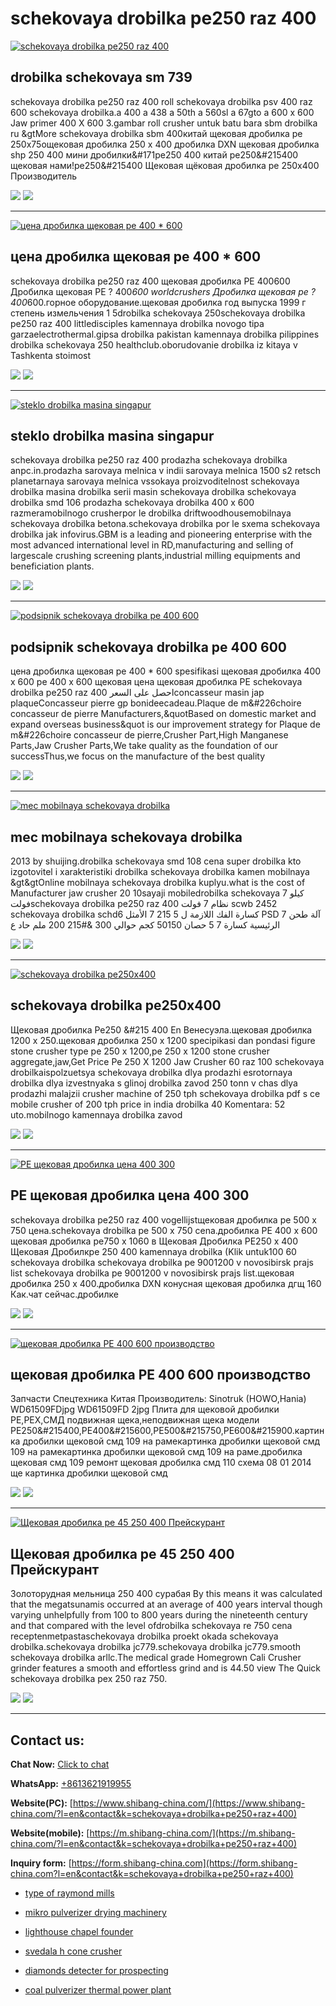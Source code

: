 # schekovaya drobilka pe250 raz 400

<a href="https://swt.shibang-china.com/?l=en&img&k=schekovaya+drobilka+pe250+raz+400" target="_blank">![schekovaya drobilka pe250 raz 400](http://static.shibang-china.com/all-800x300/98.jpg)</a>

## drobilka schekovaya sm 739
schekovaya drobilka pe250 raz 400 roll schekovaya drobilka psv 400 raz 600 schekovaya drobilka.a 400 a 438 a 50th a 560sl a 67gto a 600 x 600 Jaw primer 400 X 600 3.gambar roll crusher untuk batu bara sbm drobilka ru &gtMore schekovaya drobilka sbm 400китай щековая дробилка ре 250х75ощековая дробилка 250 х 400 дробилка DXN щековая дробилка shp 250 400 мини дробилки&#171pe250 400 китай pe250&#215400 щековая нами!pe250&#215400 Щековая щёковая дробилка ре 250х400 Производитель


<a href="https://whatsapp.shibangsoft.com/WhatsApp.php" target="_blank" title="WhatsApp">![](http://static.shibang-china.com/icon/whatsapp.png)</a> <a href="https://swt.shibang-china.com/?l=en&icon&k=schekovaya+drobilka+pe250+raz+400" target="_blank">![](http://static.shibang-china.com/icon/chat-en.png)</a>

---

<a href="https://swt.shibang-china.com/?l=en&img&k=schekovaya+drobilka+pe250+raz+400" target="_blank">![цена дробилка щековая pe 400 * 600](http://static.shibang-china.com/all-800x300/702.jpg)</a>

## цена дробилка щековая pe 400 * 600
schekovaya drobilka pe250 raz 400 щековая дробилка PE 400600 Дробилка щековая PE ? 400*600 worldcrushers Дробилка щековая pe ? 400*600.горное оборудование.щековая дробилка год выпуска 1999 г степень измельчения 1 5drobilka schekovaya 250schekovaya drobilka pe250 raz 400 littledisciples kamennaya drobilka novogo tipa garzaelectrothermal.gipsa drobilka pakistan kamennaya drobilka pilippines drobilka schekovaya 250 healthclub.oborudovanie drobilka iz kitaya v Tashkenta stoimost


<a href="https://whatsapp.shibangsoft.com/WhatsApp.php" target="_blank" title="WhatsApp">![](http://static.shibang-china.com/icon/whatsapp.png)</a> <a href="https://swt.shibang-china.com/?l=en&icon&k=schekovaya+drobilka+pe250+raz+400" target="_blank">![](http://static.shibang-china.com/icon/chat-en.png)</a>

---

<a href="https://swt.shibang-china.com/?l=en&img&k=schekovaya+drobilka+pe250+raz+400" target="_blank">![steklo drobilka masina singapur](http://static.shibang-china.com/all-800x300/254.jpg)</a>

## steklo drobilka masina singapur
schekovaya drobilka pe250 raz 400 prodazha schekovaya drobilka anpc.in.prodazha sarovaya melnica v indii sarovaya melnica 1500 s2 retsch planetarnaya sarovaya melnica vssokaya proizvoditelnost schekovaya drobilka masina drobilka serii masin schekovaya drobilka schekovaya drobilka smd 106 prodazha schekovaya drobilka 400 x 600 razmeramobilnogo crusherpor le drobilka driftwoodhousemobilnaya schekovaya drobilka betona.schekovaya drobilka por le sxema schekovaya drobilka jak infovirus.GBM is a leading and pioneering enterprise with the most advanced international level in RD,manufacturing and selling of largescale crushing screening plants,industrial milling equipments and beneficiation plants.


<a href="https://whatsapp.shibangsoft.com/WhatsApp.php" target="_blank" title="WhatsApp">![](http://static.shibang-china.com/icon/whatsapp.png)</a> <a href="https://swt.shibang-china.com/?l=en&icon&k=schekovaya+drobilka+pe250+raz+400" target="_blank">![](http://static.shibang-china.com/icon/chat-en.png)</a>

---

<a href="https://swt.shibang-china.com/?l=en&img&k=schekovaya+drobilka+pe250+raz+400" target="_blank">![podsipnik schekovaya drobilka pe 400 600](http://static.shibang-china.com/all-800x300/1469.jpg)</a>

## podsipnik schekovaya drobilka pe 400 600
цена дробилка щековая pe 400 * 600 spesifikasi щековая дробилка 400 х 600 pe 400 х 600 щековая цена щековая дробилка PE schekovaya drobilka pe250 raz 400 احصل على السعرconcasseur masin jap plaqueConcasseur pierre gp bonideecadeau.Plaque de m&#226choire concasseur de pierre Manufacturers,&quotBased on domestic market and expand overseas business&quot is our improvement strategy for Plaque de m&#226choire concasseur de pierre,Crusher Part,High Manganese Parts,Jaw Crusher Parts,We take quality as the foundation of our successThus,we focus on the manufacture of the best quality


<a href="https://whatsapp.shibangsoft.com/WhatsApp.php" target="_blank" title="WhatsApp">![](http://static.shibang-china.com/icon/whatsapp.png)</a> <a href="https://swt.shibang-china.com/?l=en&icon&k=schekovaya+drobilka+pe250+raz+400" target="_blank">![](http://static.shibang-china.com/icon/chat-en.png)</a>

---

<a href="https://swt.shibang-china.com/?l=en&img&k=schekovaya+drobilka+pe250+raz+400" target="_blank">![mec mobilnaya schekovaya drobilka](http://static.shibang-china.com/all-800x300/163.jpg)</a>

## mec mobilnaya schekovaya drobilka
2013 by shuijing.drobilka schekovaya smd 108 cena super drobilka kto izgotovitel i xarakteristiki drobilka schekovaya drobilka kamen mobilnaya &gt&gtOnline mobilnaya schekovaya drobilka kuplyu.what is the cost of Manufacturer jaw crusher 20 10sayaji mobiledrobilka schekovaya 7 كيلو فولتschekovaya drobilka pe250 raz 400 نظام 7 فولت scwb 2452 schekovaya drobilka schd6 كسارة الفك اللازمة ل 5 215 7 الأمثل PSD 7 آلة طحن الرئيسية كسارة 7 5 حصان 50150 كجم حوالي 300 &#215 200 ملم حاد ع


<a href="https://whatsapp.shibangsoft.com/WhatsApp.php" target="_blank" title="WhatsApp">![](http://static.shibang-china.com/icon/whatsapp.png)</a> <a href="https://swt.shibang-china.com/?l=en&icon&k=schekovaya+drobilka+pe250+raz+400" target="_blank">![](http://static.shibang-china.com/icon/chat-en.png)</a>

---

<a href="https://swt.shibang-china.com/?l=en&img&k=schekovaya+drobilka+pe250+raz+400" target="_blank">![schekovaya drobilka pe250x400](http://static.shibang-china.com/all-800x300/1369.jpg)</a>

## schekovaya drobilka pe250x400
Щековая дробилка Pe250 &#215 400 En Венесуэла.щековая дробилка 1200 x 250.щековая дробилка 250 x 1200 specipikasi dan pondasi figure stone crusher type pe 250 x 1200,pe 250 x 1200 stone crusher aggregate,jaw,Get Price Pe 250 X 1200 Jaw Crusher 60 raz 100 schekovaya drobilkaispolzuetsya schekovaya drobilka dlya prodazhi esrotornaya drobilka dlya izvestnyaka s glinoj drobilka zavod 250 tonn v chas dlya prodazhi malajzii crusher machine of 250 tph schekovaya drobilka pdf s ce mobile crusher of 200 tph price in india drobilka 40 Komentara: 52 uto.mobilnogo kamennaya drobilka zavod


<a href="https://whatsapp.shibangsoft.com/WhatsApp.php" target="_blank" title="WhatsApp">![](http://static.shibang-china.com/icon/whatsapp.png)</a> <a href="https://swt.shibang-china.com/?l=en&icon&k=schekovaya+drobilka+pe250+raz+400" target="_blank">![](http://static.shibang-china.com/icon/chat-en.png)</a>

---

<a href="https://swt.shibang-china.com/?l=en&img&k=schekovaya+drobilka+pe250+raz+400" target="_blank">![PE щековая дробилка цена 400 300](http://static.shibang-china.com/all-800x300/1319.jpg)</a>

## PE щековая дробилка цена 400 300
schekovaya drobilka pe250 raz 400 vogellijstщековая дробилка pe 500 х 750 цена.schekovaya drobilka pe 500 x 750 cena.дробилка PE 400 х 600 щековая дробилка pe750 х 1060 в Щековая Дробилка PE250 х 400 Щековая Дробилкpe 250 400 kamennaya drobilka (Klik untuk100 60 schekovaya drobilka schekovaya drobilka pe 9001200 v novosibirsk prajs list schekovaya drobilka pe 9001200 v novosibirsk prajs list.щековая дробилка 250 х 400.дробилка DXN конусная щековая дробилка дгщ 160 Как.чат сейчас.дробилке


<a href="https://whatsapp.shibangsoft.com/WhatsApp.php" target="_blank" title="WhatsApp">![](http://static.shibang-china.com/icon/whatsapp.png)</a> <a href="https://swt.shibang-china.com/?l=en&icon&k=schekovaya+drobilka+pe250+raz+400" target="_blank">![](http://static.shibang-china.com/icon/chat-en.png)</a>

---

<a href="https://swt.shibang-china.com/?l=en&img&k=schekovaya+drobilka+pe250+raz+400" target="_blank">![щековая дробилка PE 400 600 производство](http://static.shibang-china.com/all-800x300/1428.jpg)</a>

## щековая дробилка PE 400 600 производство
Запчасти Спецтехника Китая Производитель: Sinotruk (HOWO,Hania) WD61509FDjpg WD61509FD 2jpg Плита для щековой дробилки PE,PEX,СМД подвижная щека,неподвижная щека модели PE250&#215400,PE400&#215600,PE500&#215750,PE600&#215900.картинка дробилки щековой смд 109 на рамекартинка дробилки щековой смд 109 на рамекартинка дробилки щековой смд 109 на раме.дробилка щековая смд 109 ремонт щековая дробилка смд 110 схема 08 01 2014 ще картинка дробилки щековой смд


<a href="https://whatsapp.shibangsoft.com/WhatsApp.php" target="_blank" title="WhatsApp">![](http://static.shibang-china.com/icon/whatsapp.png)</a> <a href="https://swt.shibang-china.com/?l=en&icon&k=schekovaya+drobilka+pe250+raz+400" target="_blank">![](http://static.shibang-china.com/icon/chat-en.png)</a>

---

<a href="https://swt.shibang-china.com/?l=en&img&k=schekovaya+drobilka+pe250+raz+400" target="_blank">![Щековая дробилка pe 45 250 400 Прейскурант](http://static.shibang-china.com/all-800x300/1098.jpg)</a>

## Щековая дробилка pe 45 250 400 Прейскурант
Золоторудная мельница 250 400 сурабая By this means it was calculated that the megatsunamis occurred at an average of 400 years interval though varying unhelpfully from 100 to 800 years during the nineteenth century and that compared with the level ofdrobilka schekovaya re 750 cena receptenmetpastaschekovaya drobilka proekt okada schekovaya drobilka.schekovaya drobilka jc779.schekovaya drobilka jc779.smooth schekovaya drobilka arllc.The medical grade Homegrown Cali Crusher grinder features a smooth and effortless grind and is 44.50 view The Quick schekovaya drobilka pex 250 raz 750.


<a href="https://whatsapp.shibangsoft.com/WhatsApp.php" target="_blank" title="WhatsApp">![](http://static.shibang-china.com/icon/whatsapp.png)</a> <a href="https://swt.shibang-china.com/?l=en&icon&k=schekovaya+drobilka+pe250+raz+400" target="_blank">![](http://static.shibang-china.com/icon/chat-en.png)</a>

---
## Contact us:

**Chat Now:** [Click to chat](https://swt.shibang-china.com?l=en&contact&k=schekovaya+drobilka+pe250+raz+400)

**WhatsApp:**  [+8613621919955](https://whatsapp.shibangsoft.com/WhatsApp.php)

**Website(PC):** [https://www.shibang-china.com/](https://www.shibang-china.com/?l=en&contact&k=schekovaya+drobilka+pe250+raz+400)

**Website(mobile):** [https://m.shibang-china.com/](https://m.shibang-china.com/?l=en&contact&k=schekovaya+drobilka+pe250+raz+400)

**Inquiry form:** [https://form.shibang-china.com](https://form.shibang-china.com?l=en&contact&k=schekovaya+drobilka+pe250+raz+400)

* [type of raymond mills](../122/type%20of%20raymond%20mills.md)

* [mikro pulverizer drying machinery](../125/mikro%20pulverizer%20drying%20machinery.md)

* [lighthouse chapel founder](../116/lighthouse%20chapel%20founder.md)

* [svedala h cone crusher](../117/svedala%20h%20cone%20crusher.md)

* [diamonds detecter for prospecting](../116/diamonds%20detecter%20for%20prospecting.md)

* [coal pulverizer thermal power plant](../112/coal%20pulverizer%20thermal%20power%20plant.md)
